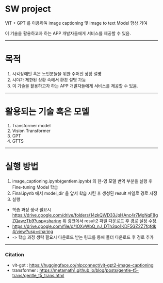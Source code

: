 # SW project

ViT + GPT  를 이용하여 image captioning 및 image to text Model 향상 기여

이 기술을 활용하고자 하는 APP 개발자들에게 서비스를 제공할 수 있음.

----------

# 목적
 
 1. 시각장애인 혹은 노인분들을 위한 주어진 상황 설명
 2. 시야가 제한된 상황 속에서 환경 설명 가능
 3. 이 기술을 활용하고자 하는 APP 개발자들에게 서비스를 제공할 수 있음.

----------
# 활용되는 기술 혹은 모델

 1. Transformer model
 2. Vision Transformer
 3. GPT
 4. GTTS
 
----------

# 실행 방법

1. image_captioning.ipynb(gentlem.ipynb) 의 한-영 모델 번역 부분을 실행 후 Fine-tuning Model 학습
2. Final.ipynb 에서 model_dir 을 앞서 학습 시킨 후 생성된 result 파일로 경로 지정
3. 실행
 * 학습 과정 생략 필요시 https://drive.google.com/drive/folders/14zkQWD33JpHAnc4r7MgNqF8gZQawzTb9?usp=sharing 위 링크에서 result2 파일 다운로드 후 경로 설정 수정.
 * https://drive.google.com/file/d/1OXyWbQ_nJ_DTh3qo1KDF5GZ2Z7fqfdk4/view?usp=sharing
 * -> 학습 과정 생략 필요시 다운로드 받는 링크를 통해 폴더 다운로드 후 경로 추가
















____
### Citation

- vit-gpt : https://huggingface.co/nlpconnect/vit-gpt2-image-captioning
- transformer : https://metamath1.github.io/blog/posts/gentle-t5-trans/gentle_t5_trans.html

